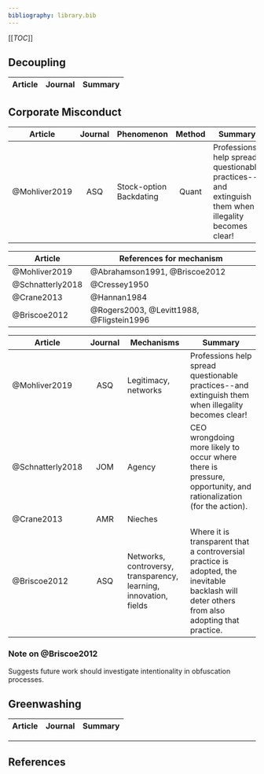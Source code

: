 ```yaml
---
bibliography: library.bib
---
```


[[_TOC_]]

## Decoupling

Article     | Journal   | Summary
---         | :-:       | ---


## Corporate Misconduct

Article             | Journal   | Phenomenon                | Method        | Summary
------              | :-:       | ------                    | :----:        | ------------------
@Mohliver2019       | ASQ       | Stock-option Backdating   | Quant         | Professions help spread questionable practices--and extinguish them when illegality becomes clear!

Article         | References for mechanism
---             | ------
@Mohliver2019   | @Abrahamson1991, @Briscoe2012
@Schnatterly2018| @Cressey1950
@Crane2013      | @Hannan1984
@Briscoe2012    | @Rogers2003, @Levitt1988, @Fligstein1996

Article             | Journal   | Mechanisms                                                        | Summary    
------              | :-:       | -----------                                                       | -------------------
@Mohliver2019       | ASQ       | Legitimacy, networks                                              | Professions help spread questionable practices--and extinguish them when illegality becomes clear!
@Schnatterly2018    | JOM       | Agency                                                            | CEO wrongdoing more likely to occur where there is pressure, opportunity, and rationalization (for the action).
@Crane2013          | AMR       | Nieches
@Briscoe2012        | ASQ       | Networks, controversy, transparency, learning, innovation, fields | Where it is transparent that a controversial practice is adopted, the inevitable backlash will deter others from also adopting that practice.



### Note on @Briscoe2012

Suggests future work should investigate intentionality in obfuscation processes.

## Greenwashing

Article     | Journal   | Summary
---         | :-:       | ---

---

## References
